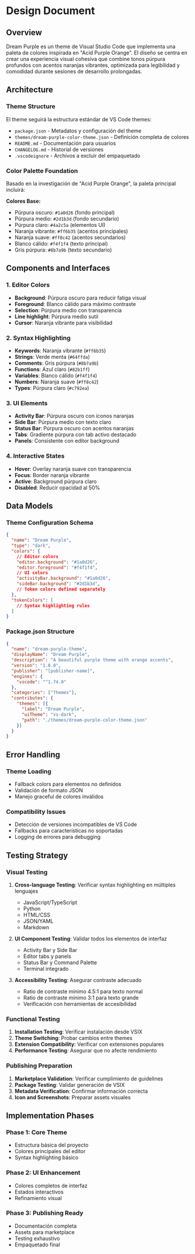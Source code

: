 # Design Document

## Overview

Dream Purple es un theme de Visual Studio Code que implementa una paleta de colores inspirada en "Acid Purple Orange". El diseño se centra en crear una experiencia visual cohesiva que combine tonos púrpura profundos con acentos naranjas vibrantes, optimizada para legibilidad y comodidad durante sesiones de desarrollo prolongadas.

## Architecture

### Theme Structure
El theme seguirá la estructura estándar de VS Code themes:
- `package.json` - Metadatos y configuración del theme
- `themes/dream-purple-color-theme.json` - Definición completa de colores
- `README.md` - Documentación para usuarios
- `CHANGELOG.md` - Historial de versiones
- `.vscodeignore` - Archivos a excluir del empaquetado

### Color Palette Foundation
Basado en la investigación de "Acid Purple Orange", la paleta principal incluirá:

**Colores Base:**
- Púrpura oscuro: `#1a0d26` (fondo principal)
- Púrpura medio: `#2d1b3d` (fondo secundario)
- Púrpura claro: `#4a2c5a` (elementos UI)
- Naranja vibrante: `#ff6b35` (acentos principales)
- Naranja suave: `#ff8c42` (acentos secundarios)
- Blanco cálido: `#f4f1f4` (texto principal)
- Gris púrpura: `#8b7a9b` (texto secundario)

## Components and Interfaces

### 1. Editor Colors
- **Background**: Púrpura oscuro para reducir fatiga visual
- **Foreground**: Blanco cálido para máximo contraste
- **Selection**: Púrpura medio con transparencia
- **Line highlight**: Púrpura medio sutil
- **Cursor**: Naranja vibrante para visibilidad

### 2. Syntax Highlighting
- **Keywords**: Naranja vibrante (`#ff6b35`)
- **Strings**: Verde menta (`#64ffda`)
- **Comments**: Gris púrpura (`#8b7a9b`)
- **Functions**: Azul claro (`#82b1ff`)
- **Variables**: Blanco cálido (`#f4f1f4`)
- **Numbers**: Naranja suave (`#ff8c42`)
- **Types**: Púrpura claro (`#c792ea`)

### 3. UI Elements
- **Activity Bar**: Púrpura oscuro con iconos naranjas
- **Side Bar**: Púrpura medio con texto claro
- **Status Bar**: Púrpura oscuro con acentos naranjas
- **Tabs**: Gradiente púrpura con tab activo destacado
- **Panels**: Consistente con editor background

### 4. Interactive States
- **Hover**: Overlay naranja suave con transparencia
- **Focus**: Border naranja vibrante
- **Active**: Background púrpura claro
- **Disabled**: Reducir opacidad al 50%

## Data Models

### Theme Configuration Schema
```json
{
  "name": "Dream Purple",
  "type": "dark",
  "colors": {
    // Editor colors
    "editor.background": "#1a0d26",
    "editor.foreground": "#f4f1f4",
    // UI colors
    "activityBar.background": "#1a0d26",
    "sideBar.background": "#2d1b3d",
    // Token colors defined separately
  },
  "tokenColors": [
    // Syntax highlighting rules
  ]
}
```

### Package.json Structure
```json
{
  "name": "dream-purple-theme",
  "displayName": "Dream Purple",
  "description": "A beautiful purple theme with orange accents",
  "version": "1.0.0",
  "publisher": "[publisher-name]",
  "engines": {
    "vscode": "^1.74.0"
  },
  "categories": ["Themes"],
  "contributes": {
    "themes": [{
      "label": "Dream Purple",
      "uiTheme": "vs-dark",
      "path": "./themes/dream-purple-color-theme.json"
    }]
  }
}
```

## Error Handling

### Theme Loading
- Fallback colors para elementos no definidos
- Validación de formato JSON
- Manejo graceful de colores inválidos

### Compatibility Issues
- Detección de versiones incompatibles de VS Code
- Fallbacks para características no soportadas
- Logging de errores para debugging

## Testing Strategy

### Visual Testing
1. **Cross-language Testing**: Verificar syntax highlighting en múltiples lenguajes
   - JavaScript/TypeScript
   - Python
   - HTML/CSS
   - JSON/YAML
   - Markdown

2. **UI Component Testing**: Validar todos los elementos de interfaz
   - Activity Bar y Side Bar
   - Editor tabs y panels
   - Status Bar y Command Palette
   - Terminal integrado

3. **Accessibility Testing**: Asegurar contraste adecuado
   - Ratio de contraste mínimo 4.5:1 para texto normal
   - Ratio de contraste mínimo 3:1 para texto grande
   - Verificación con herramientas de accesibilidad

### Functional Testing
1. **Installation Testing**: Verificar instalación desde VSIX
2. **Theme Switching**: Probar cambios entre themes
3. **Extension Compatibility**: Verificar con extensiones populares
4. **Performance Testing**: Asegurar que no afecte rendimiento

### Publishing Preparation
1. **Marketplace Validation**: Verificar cumplimiento de guidelines
2. **Package Testing**: Validar generación de VSIX
3. **Metadata Verification**: Confirmar información correcta
4. **Icon and Screenshots**: Preparar assets visuales

## Implementation Phases

### Phase 1: Core Theme
- Estructura básica del proyecto
- Colores principales del editor
- Syntax highlighting básico

### Phase 2: UI Enhancement
- Colores completos de interfaz
- Estados interactivos
- Refinamiento visual

### Phase 3: Publishing Ready
- Documentación completa
- Assets para marketplace
- Testing exhaustivo
- Empaquetado final